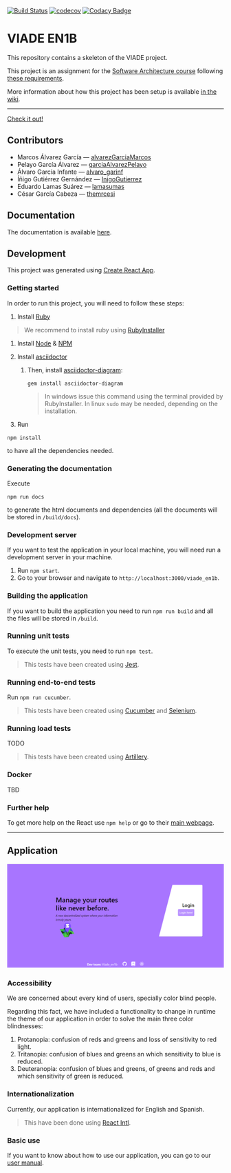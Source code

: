 [![Build Status](https://travis-ci.org/Arquisoft/viade_en1b.svg?branch=master)](https://travis-ci.org/Arquisoft/viade_en1b)
[![codecov](https://codecov.io/gh/Arquisoft/viade_en1b/branch/master/graph/badge.svg)](https://codecov.io/gh/Arquisoft/viade_en1b)
[![Codacy Badge](https://api.codacy.com/project/badge/Grade/eb242ef1364d43c4b134aa6b65acd970)](https://www.codacy.com/gh/Arquisoft/viade_en1b?utm_source=github.com&amp;utm_medium=referral&amp;utm_content=Arquisoft/viade_en1b&amp;utm_campaign=Badge_Grade)

# VIADE EN1B

This repository contains a skeleton of the VIADE project.

This project is an assignment for the [Software Architecture course](https://arquisoft.github.io/) following [these requirements](https://labra.solid.community/public/SoftwareArchitecture/AssignmentDescription/).

More information about how this project has been setup is available [in the wiki](https://github.com/Arquisoft/viade_en1b/wiki).

---

[Check it out!](https://arquisoft.github.io/viade_en1b/)

## Contributors

  - Marcos Álvarez García — [alvarezGarciaMarcos](https://github.com/alvarezGarciaMarcos)
  - Pelayo García Álvarez — [garciaAlvarezPelayo](https://github.com/garciaAlvarezPelayo)
  - Álvaro García Infante — [alvaro_garinf](https://github.com/alvarogarinf)
  - Íñigo Gutiérrez Gernández — [InigoGutierrez](https://github.com/InigoGutierrez)
  - Eduardo Lamas Suárez — [lamasumas](https://github.com/lamasumas)
  - César García Cabeza — [themrcesi](https://github.com/themrcesi)

## Documentation

The documentation is available [here](https://arquisoft.github.io/viade_en1b/docs).

## Development

This project was generated using [Create React App](https://create-react-app.dev/).

### Getting started
In order to run this project, you will need to follow these steps:
1. Install [Ruby](https://www.ruby-lang.org/es/)

> We recommend to install ruby using [RubyInstaller](https://rubyinstaller.org/)

1. Install [Node](https://nodejs.org/) & [NPM](https://www.npmjs.com/)

1. Install [asciidoctor](https://asciidoctor.org/)
    1. Then, install [asciidoctor-diagram](https://asciidoctor.org/docs/asciidoctor-diagram/):
        ``` shell
        gem install asciidoctor-diagram
        ```
       > In windows issue this command using the terminal provided by RubyInstaller. In linux `sudo` may be needed, depending on the installation.

1. Run

```shell
npm install
```

to have all the dependencies needed.

### Generating the documentation

Execute

```shell
npm run docs
```

to generate the html documents and dependencies (all the documents will be stored in `/build/docs`).

### Development server

If you want to test the application in your local machine, you will need run a development server in your machine.

 1. Run `npm start`.
 2. Go to your browser and navigate to `http://localhost:3000/viade_en1b`.

### Building the application

If you want to build the application you need to run `npm run build` and all the files will be stored in `/build`.

### Running unit tests

To execute the unit tests, you need to run `npm test`.
> This tests have been created using [Jest](https://jestjs.io/).

### Running end-to-end tests

Run `npm run cucumber`.
> This tests have been created using [Cucumber](https://cucumber.io/) and [Selenium](https://www.selenium.dev/).

### Running load tests

TODO

> This tests have been created using [Artillery](https://artillery.io/).

### Docker

TBD

### Further help

To get more help on the React use `npm help` or go to their [main webpage](https://es.reactjs.org/).

---

## Application

![mainApp](public/mainApp.png)

### Accessibility

We are concerned about every kind of users, specially color blind people.

Regarding this fact, we have included a functionality to change in runtime the theme of our application in order to solve the main three color blindnesses:
1. Protanopia: confusion of reds and greens and loss of sensitivity to red light.
2. Tritanopia: confusion of blues and greens an which sensitivity to blue is reduced.
3. Deuteranopia: confusion of blues and greens, of greens and reds and which sensitivity of green is reduced.

### Internationalization

Currently, our application is internationalized for English and Spanish.

> This have been done using [React Intl](https://github.com/formatjs/react-intl).

### Basic use

If you want to know about how to use our application, you can go to our [user manual](https://lamasumas.github.io/Solid/).

